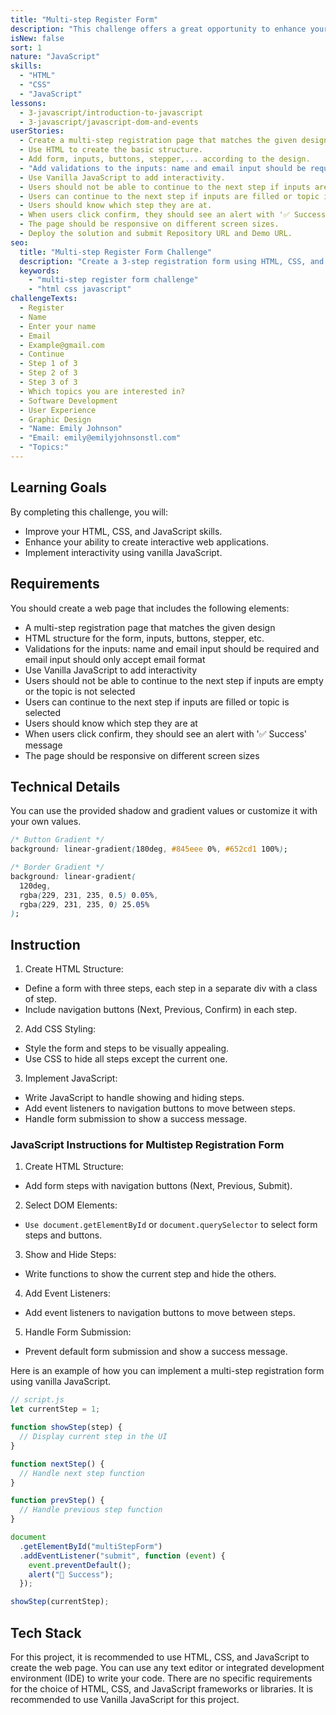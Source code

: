 ```yaml
---
title: "Multi-step Register Form"
description: "This challenge offers a great opportunity to enhance your JavaScript skills by creating a 3-step registration form with distinct sections, allowing you to test and improve your JavaScript proficiency."
isNew: false
sort: 1
nature: "JavaScript"
skills:
  - "HTML"
  - "CSS"
  - "JavaScript"
lessons:
  - 3-javascript/introduction-to-javascript
  - 3-javascript/javascript-dom-and-events
userStories:
  - Create a multi-step registration page that matches the given design.
  - Use HTML to create the basic structure.
  - Add form, inputs, buttons, stepper,... according to the design.
  - "Add validations to the inputs: name and email input should be required and email input should only accept email format."
  - Use Vanilla JavaScript to add interactivity.
  - Users should not be able to continue to the next step if inputs are empty or the topic is not selected.
  - Users can continue to the next step if inputs are filled or topic is selected.
  - Users should know which step they are at.
  - When users click confirm, they should see an alert with '✅ Success' message.
  - The page should be responsive on different screen sizes.
  - Deploy the solution and submit Repository URL and Demo URL.
seo:
  title: "Multi-step Register Form Challenge"
  description: "Create a 3-step registration form using HTML, CSS, and JavaScript. Enhance your JavaScript skills by creating a web page that allows users to register with distinct sections and test their JavaScript proficiency. This project will help you practice HTML, CSS, and JavaScript, as well as improve your ability to create interactive web forms. By deploying the solution and submitting the Repository URL and Demo URL, you will gain experience in sharing your work with others."
  keywords:
    - "multi-step register form challenge"
    - "html css javascript"
challengeTexts:
  - Register
  - Name
  - Enter your name
  - Email
  - Example@gmail.com
  - Continue
  - Step 1 of 3
  - Step 2 of 3
  - Step 3 of 3
  - Which topics you are interested in?
  - Software Development
  - User Experience
  - Graphic Design
  - "Name: Emily Johnson"
  - "Email: emily@emilyjohnsonstl.com"
  - "Topics:"
---
```


## Learning Goals

By completing this challenge, you will:

- Improve your HTML, CSS, and JavaScript skills.
- Enhance your ability to create interactive web applications.
- Implement interactivity using vanilla JavaScript.

## Requirements

You should create a web page that includes the following elements:

- A multi-step registration page that matches the given design
- HTML structure for the form, inputs, buttons, stepper, etc.
- Validations for the inputs: name and email input should be required and email input should only accept email format
- Use Vanilla JavaScript to add interactivity
- Users should not be able to continue to the next step if inputs are empty or the topic is not selected
- Users can continue to the next step if inputs are filled or topic is selected
- Users should know which step they are at
- When users click confirm, they should see an alert with '✅ Success' message
- The page should be responsive on different screen sizes

## Technical Details

You can use the provided shadow and gradient values or customize it with your own values.

```css
/* Button Gradient */
background: linear-gradient(180deg, #845eee 0%, #652cd1 100%);

/* Border Gradient */
background: linear-gradient(
  120deg,
  rgba(229, 231, 235, 0.5) 0.05%,
  rgba(229, 231, 235, 0) 25.05%
);
```

## Instruction

1. Create HTML Structure:

- Define a form with three steps, each step in a separate div with a class of step.
- Include navigation buttons (Next, Previous, Confirm) in each step.

2. Add CSS Styling:

- Style the form and steps to be visually appealing.
- Use CSS to hide all steps except the current one.

3. Implement JavaScript:

- Write JavaScript to handle showing and hiding steps.
- Add event listeners to navigation buttons to move between steps.
- Handle form submission to show a success message.

### JavaScript Instructions for Multistep Registration Form

1. Create HTML Structure:

- Add form steps with navigation buttons (Next, Previous, Submit).

2. Select DOM Elements:

- `Use document.getElementById` or `document.querySelector` to select form steps and buttons.

3. Show and Hide Steps:

- Write functions to show the current step and hide the others.

4. Add Event Listeners:

- Add event listeners to navigation buttons to move between steps.

5.  Handle Form Submission:

- Prevent default form submission and show a success message.

Here is an example of how you can implement a multi-step registration form using vanilla JavaScript.

```javascript
// script.js
let currentStep = 1;

function showStep(step) {
  // Display current step in the UI
}

function nextStep() {
  // Handle next step function
}

function prevStep() {
  // Handle previous step function
}

document
  .getElementById("multiStepForm")
  .addEventListener("submit", function (event) {
    event.preventDefault();
    alert("🎉 Success");
  });

showStep(currentStep);
```

## Tech Stack

For this project, it is recommended to use HTML, CSS, and JavaScript to create the web page. You can use any text editor or integrated development environment (IDE) to write your code. There are no specific requirements for the choice of HTML, CSS, and JavaScript frameworks or libraries. It is recommended to use Vanilla JavaScript for this project.
